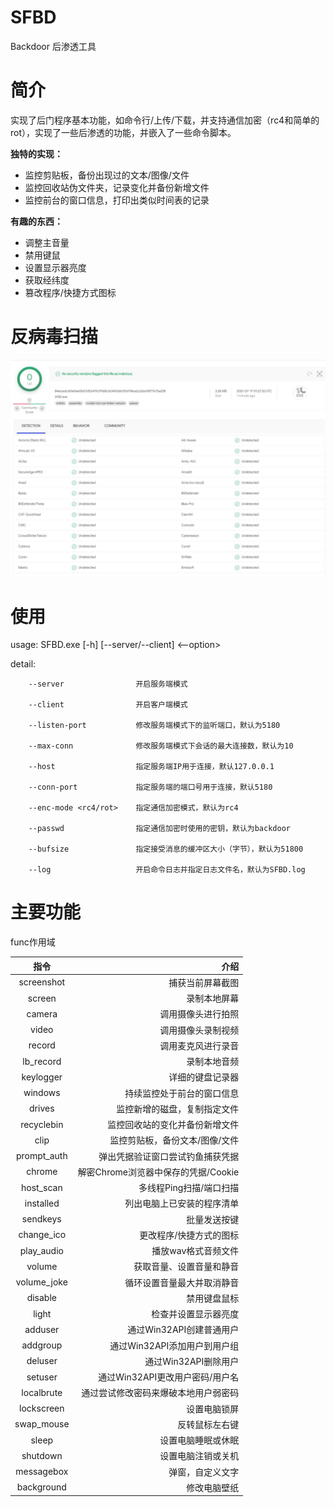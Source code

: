 # SFBD
Backdoor  后渗透工具  
  
  
# 简介
实现了后门程序基本功能，如命令行/上传/下载，并支持通信加密（rc4和简单的rot），实现了一些后渗透的功能，并嵌入了一些命令脚本。

**独特的实现：**
* 监控剪贴板，备份出现过的文本/图像/文件
* 监控回收站伪文件夹，记录变化并备份新增文件
* 监控前台的窗口信息，打印出类似时间表的记录

**有趣的东西：**
* 调整主音量
* 禁用键鼠
* 设置显示器亮度
* 获取经纬度
* 篡改程序/快捷方式图标

# 反病毒扫描
![scan](https://github.com/PENG-PLUS/SFBD/blob/main/scan.jpg)

# 使用
usage: SFBD.exe [-h] [--server/--client] <--option>  


detail:  

        --server                开启服务端模式  
        
        --client                开启客户端模式
        
        --listen-port           修改服务端模式下的监听端口，默认为5180
        
        --max-conn              修改服务端模式下会话的最大连接数，默认为10
        
        --host                  指定服务端IP用于连接，默认127.0.0.1
        
        --conn-port             指定服务端的端口号用于连接，默认5180
        
        --enc-mode <rc4/rot>    指定通信加密模式，默认为rc4
        
        --passwd                指定通信加密时使用的密钥，默认为backdoor
        
        --bufsize               指定接受消息的缓冲区大小（字节），默认为51800
        
        --log                   开启命令日志并指定日志文件名，默认为SFBD.log
        
# 主要功能  

func作用域  

|指令|介绍|
|:----:|-----:|
|screenshot|捕获当前屏幕截图|
|screen|录制本地屏幕|
|camera|调用摄像头进行拍照|
|video|调用摄像头录制视频|
|record|调用麦克风进行录音|
|lb_record|录制本地音频|
|keylogger|详细的键盘记录器|
|windows|持续监控处于前台的窗口信息|
|drives|监控新增的磁盘，复制指定文件|
|recyclebin|监控回收站的变化并备份新增文件|
|clip|监控剪贴板，备份文本/图像/文件|
|prompt_auth|弹出凭据验证窗口尝试钓鱼捕获凭据|
|chrome|解密Chrome浏览器中保存的凭据/Cookie|
|host_scan|多线程Ping扫描/端口扫描|
|installed|列出电脑上已安装的程序清单|
|sendkeys|批量发送按键|
|change_ico|更改程序/快捷方式的图标|
|play_audio|播放wav格式音频文件|
|volume|获取音量、设置音量和静音|
|volume_joke|循环设置音量最大并取消静音|
|disable|禁用键盘鼠标|
|light|检查并设置显示器亮度|
|adduser|通过Win32API创建普通用户|
|addgroup|通过Win32API添加用户到用户组|
|deluser|通过Win32API删除用户|
|setuser|通过Win32API更改用户密码/用户名|
|localbrute|通过尝试修改密码来爆破本地用户弱密码|
|lockscreen|设置电脑锁屏|
|swap_mouse|反转鼠标左右键|
|sleep|设置电脑睡眠或休眠|
|shutdown|设置电脑注销或关机|
|messagebox|弹窗，自定义文字|
|background|修改电脑壁纸|
